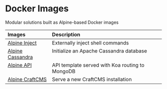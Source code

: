 # Docker Images

Modular solutions built as Alpine-based Docker images

<table>
  <thead>
    <tr>
      <th align="left">Images</th>
      <th align="left">Description</th>
    </tr>
  </thead>
  <tbody>
    <tr>
      <td valign="top">
        <a
          href="https://github.com/chiefmikey/docker-images/tree/main/alpine-inject"
          target="_blank"
          >Alpine Inject</a
        >
      </td>
      <td valign="top">Externally inject shell commands</td>
    </tr>
    <tr>
      <td valign="top">
        <a
          href="https://github.com/chiefmikey/docker-images/tree/main/alpine-cassandra"
          target="_blank"
          >Alpine Cassandra</a
        >
      </td>
      <td valign="top">Initialize an Apache Cassandra database</td>
    </tr>
    <tr>
      <td valign="top">
        <a
          href="https://github.com/chiefmikey/docker-images/tree/main/alpine-api"
          target="_blank"
          >Alpine API</a
        >
      </td>
      <td valign="top">API template served with Koa routing to MongoDB</td>
    </tr>
    <tr>
      <td valign="top">
        <a
          href="https://github.com/chiefmikey/docker-images/tree/main/alpine-craftcms"
          target="_blank"
          >Alpine CraftCMS</a
        >
      </td>
      <td valign="top">Serve a new CraftCMS installation</td>
    </tr>
  </tbody>
</table>
